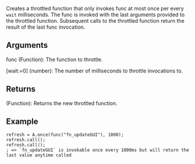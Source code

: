 Creates a throttled function that only invokes func at most once per every `wait` milliseconds. The func is invoked with the last arguments provided to the throttled function. Subsequent calls to the throttled function return the result of the last func invocation.


## Arguments
func (Function): The function to throttle.

[wait:=0] (number): The number of milliseconds to throttle invocations to.


## Returns
(Function): Returns the new throttled function.


## Example
```autohotkey
refresh = A.once(func("fn_updateGUI"), 1000);
refresh.call();
refresh.call();
; => `fn_updateGUI` is invokable once every 1000ms but will return the last value anytime called
```